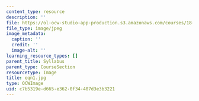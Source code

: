 ```yaml
---
content_type: resource
description: ''
file: https://ol-ocw-studio-app-production.s3.amazonaws.com/courses/18-155-differential-analysis-fall-2004/c7b5319ed665e3620f34407d3e3b3221_eqn1.jpg
file_type: image/jpeg
image_metadata:
  caption: ''
  credit: ''
  image-alt: ''
learning_resource_types: []
parent_title: Syllabus
parent_type: CourseSection
resourcetype: Image
title: eqn1.jpg
type: OCWImage
uid: c7b5319e-d665-e362-0f34-407d3e3b3221
---
```

